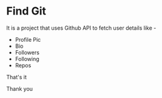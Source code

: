 
# Find Git

It is a project that uses Github API to fetch user details like -
- Profile Pic
- Bio
- Followers
- Following
- Repos

That's it

Thank you 
